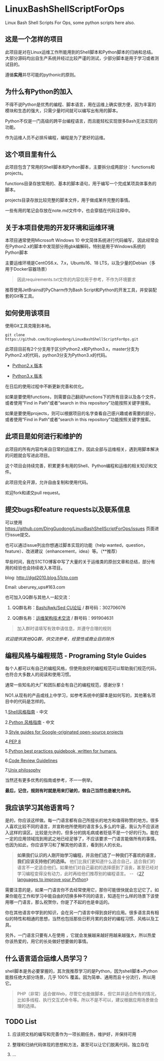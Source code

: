 LinuxBashShellScriptForOps
================
Linux Bash Shell Scripts For Ops, some python scripts here also.

## 这是一个怎样的项目
此项目是对在Linux运维工作所能用到的Shell脚本和Python脚本的归纳和总结。
大部分源码均出自生产系统并经过比较严谨的测试，少部分脚本是用于学习或者测试目的。

遵循**实用**并尽可能的pythonic的原则。

## 为什么有Python的加入
不得不说Python是优秀的编程、脚本语言，用在运维上确实很方便，因为丰富的模块和生态的强大，只需少量时间就可以编写出有用的脚本。

Python不仅是一门高级的跨平台编程语言，而且能轻松实现很多Bash无法实现的功能。

作为运维人员不必排斥编程，编程是为了更好的运维。

## 这个项目里有什么
此项目包含了常用的Shell脚本和Python脚本，主要拆分成两部分：functions和projects。

functions目录存放常用的、基本的脚本语句，用于编写一个完成某项具体事务的脚本。

projects目录存放比较完整的脚本文件，用于做成某件完整的事情。

一些有用的笔记会存放在note.md文件中，也会穿插在代码注释中。

## 关于本项目使用的开发环境和运维环境
本项目通常使用Microsoft Windows 10 中文简体系统进行代码编写，
因此经常会在Python2.x的脚本中发现部分用gbk编解码，特别是用于Windows系统的Python脚本

主要运维环境是CentOS6.x、7.x，Ubuntu16、18 LTS，以及少量的Debian（多用于Docker容器场景）

>因此requirements.txt文件的内容仅用于参考，不作为环境要求

推荐使用JetBrains的PyCharm作为Bash Script和Python的开发工具，并安装配套的Git等工具。

## 如何使用该项目
使用Git工具克隆到本地。

```shell script
git clone https://github.com/DingGuodong/LinuxBashShellScriptForOps.git
```

此项目目前有2个分支用于区分Python2.x和Python3.x，master分支为Python2.x的代码，python3分支为Python3.x的代码。

- [Python2.x 版本](https://github.com/DingGuodong/LinuxBashShellScriptForOps/tree/master)

- [Python3.x 版本](https://github.com/DingGuodong/LinuxBashShellScriptForOps/tree/python3)

在日后的使用过程中不断更新完善和优化。

如果是要使用functions，则需要自己翻阅functions下的所有目录以及各个文件，
或者使用“Find in Path”或者“search in this repository”功能按照关键字搜索。

如果是要使用projects，则可以根据项目的名字查看自己感兴趣或者需要的部分，
或者使用“Find in Path”或者“search in this repository”功能按照关键字搜索。

## 此项目是如何进行和维护的
此项目的所有内容均来自日常的运维工作，因此全部与运维相关，遇到用脚本解决的问题就会写进此项目。

这个项目会持续完善，积累更多有用的Shell、Python编程和运维的相关知识和文件。

此项目完全开源，允许自由复制和使用代码。

欢迎fork和递交pull request。

## 提交bugs和feature requests以及联系信息
可以使用 https://github.com/DingGuodong/LinuxBashShellScriptForOps/issues 页面进行issue提交。

也可以通过issue列出你想通过脚本实现的功能（help wanted，question，feature）、改进建议（enhancement，idea）等。（**推荐）

早些时间，我在51CTO博客中写了大量的关于运维类的原创文章和总结，部分有用的经验也会持续收入本项目。

blog: http://dgd2010.blog.51cto.com

Email: uberurey_ups#163.com

也可加入QQ群与其他人一起交流：

1. QQ群名称：[Bash/Awk/Sed CU论坛](https://jq.qq.com/?_wv=1027&k=5NNyJum) / 群号码：302706076

2. QQ群名称：[运维架构技术交流](https://jq.qq.com/?_wv=1027&k=52fjL0z) / 群号码：991904631

>加入群时请填写有效申请信息，并遵守合理的规则

*欢迎提供其他QQ群，供交流参考，经营性或商业目的除外*

## 编程风格与编程规范 - Programing Style Guides

每个人都可以有自己的编程风格，但使用良好的编程规范可以帮助我们规范代码，也符合大多数人的阅读和使用习惯。

通常一些知名的大厂和团队都会有自己的编程规范，感谢分享！

NO1.从现有的产品或线上中学习，如参考系统中的脚本是如何写的，其他著名项目中的代码是怎样的。

1.[Shell风格指南](https://zh-google-styleguide.readthedocs.io/en/latest/google-shell-styleguide/contents/) - 中文

2.[Python 风格指南](https://zh-google-styleguide.readthedocs.io/en/latest/google-python-styleguide/contents/) - 中文

3.[Style guides for Google-originated open-source projects](https://github.com/google/styleguide)

4.[PEP 8](https://www.python.org/dev/peps/pep-0008/)

5.[Python best practices guidebook, written for humans.](https://docs.python-guide.org)

6.[Code Review Guidelines](https://docs.gitlab.com/ee/development/code_review.html#everyone)

7.[Unix philosophy](https://en.wikipedia.org/wiki/Unix_philosophy)

当然还有更多优秀的指南或参考，不一一例举。

**最后，记住，规则有时就是用来打破的，做自己当然也是被允许的。**

## 我应该学习其他语言吗？

是的，你应该这样做。每一门语言都有自己所擅长的地方和值得称赞的地方。很多人喜欢比较不同的语言，并宣称他所使用的语言多么多么的牛逼，我认为不应该进入这样的误区。比较是允许的，但多分的挑毛病或者贬低不是一个好的行为。能在一定的应用领域找到用武之地已经足够了，不应该要求一门语言能做所有的事情。也因为如此，你应该学习和了解其他的语言，看到别人的长处。

> **如果我们认识的人刚开始学习编程，并且他们选了一种我们不喜欢的语言，我们应该支持他们的选择。** 他们比我们更知道什么适合自己，适合我们的语言不一定适合他们。如果他们对自己最初的选择感到了沮丧，甚至已经对学习编程变得没有动力，此时再给他们推荐别的编程语言。 -- 《[27 languages to improve your Python](https://www.curiousefficiency.org/posts/2015/10/languages-to-improve-your-python.html)》

需要注意的是，如果一门语言你不去经常使用它，那你可能很快就会忘记它了。如果你能在工作和学习中能自由的切换多种不同的语言，知道在什么样的场景下该使用哪一门语言，那么祝贺你，你是了不起的也是幸运的。

你在其他语言中学到的知识，会在另一门语言中得到良好的应用。很多语言具有相似的特性和相通的思想，当然也包括那些日积月累的良好的编程习惯、风格以及工具。

另外，一门语言只要有人在使用 ，它就会发展越来越好用越来越强大，所以热爱你该热爱的，用它的长处做好想要做的事情。
## 什么语言适合运维人员学习？

shell脚本是务必要掌握的，其次我推荐学习的是Python，因为shell脚本+Python能胜任绝大部分场景，几乎 100% 覆盖。因为简单、通用而且十分流行，所以用它。

> PHP（非常）适合做Web，尽管它也能做脚本，但它并非适合所有的情况，比如多线程、执行交互式命令等。所以不是不可以，建议根据应用场景做合理的选择。

## TODO List

1. 应该把文档的编写和完善作为一项长期任务，维护好，并保持可用

2. 整理和归纳代码体现的思想和方法，甚至可以让它们脱离代码，独立存在

3. ...
